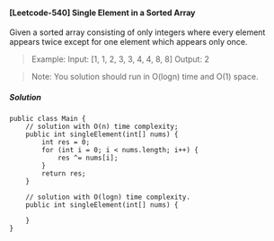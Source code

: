 #### [Leetcode-540] Single Element in a Sorted Array

Given a sorted array consisting of only integers where every element appears twice except for one element which appears only once.

>Example:
>Input: [1, 1, 2, 3, 3, 4, 4, 8, 8]
>Output: 2

>Note: You solution should run in O(logn) time and O(1) space.

##### Solution
```
public class Main {
    // solution with O(n) time complexity;
    public int singleElement(int[] nums) {
        int res = 0;
        for (int i = 0; i < nums.length; i++) {
            res ^= nums[i]; 
        }
        return res;
    }

    // solution with O(logn) time complexity.
    public int singleElement(int[] nums) {

    }
}
```